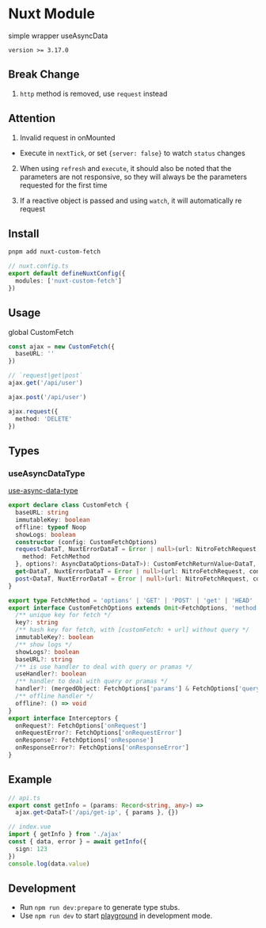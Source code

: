 # Nuxt Module

simple wrapper useAsyncData

`version >= 3.17.0`

## Break Change

1. `http` method is removed, use `request` instead

## Attention

1. Invalid request in onMounted

- Execute in `nextTick`, or set `{server: false}` to watch `status` changes

2. When using `refresh` and `execute`, it should also be noted that the parameters are not responsive, so they will always be the parameters requested for the first time

3. If a reactive object is passed and using `watch`, it will automatically re request

## Install

```bash
pnpm add nuxt-custom-fetch
```

```ts
// nuxt.config.ts
export default defineNuxtConfig({
  modules: ['nuxt-custom-fetch']
})
```

## Usage

global CustomFetch

```ts
const ajax = new CustomFetch({
  baseURL: ''
})

// `request|get|post`
ajax.get('/api/user')

ajax.post('/api/user')

ajax.request({
  method: 'DELETE'
})
```

## Types

### useAsyncDataType

[use-async-data-type](https://nuxt.com/docs/api/composables/use-async-data#type)

```ts
export declare class CustomFetch {
  baseURL: string
  immutableKey: boolean
  offline: typeof Noop
  showLogs: boolean
  constructor (config: CustomFetchOptions)
  request<DataT, NuxtErrorDataT = Error | null>(url: NitroFetchRequest, config: CustomFetchOptions & {
    method: FetchMethod
  }, options?: AsyncDataOptions<DataT>): CustomFetchReturnValue<DataT, NuxtErrorDataT>
  get<DataT, NuxtErrorDataT = Error | null>(url: NitroFetchRequest, config?: CustomFetchOptions, options?: AsyncDataOptions<DataT>): CustomFetchReturnValue<DataT, NuxtErrorDataT>
  post<DataT, NuxtErrorDataT = Error | null>(url: NitroFetchRequest, config?: CustomFetchOptions, options?: AsyncDataOptions<DataT>): CustomFetchReturnValue<DataT, NuxtErrorDataT>
}

export type FetchMethod = 'options' | 'GET' | 'POST' | 'get' | 'HEAD' | 'PATCH' | 'PUT' | 'DELETE' | 'CONNECT' | 'OPTIONS' | 'TRACE' | 'post' | 'head' | 'patch' | 'put' | 'delete' | 'connect' | 'trace' | undefined
export interface CustomFetchOptions extends Omit<FetchOptions, 'method'> {
  /** unique key for fetch */
  key?: string
  /** hash key for fetch, with [customFetch: + url] without query */
  immutableKey?: boolean
  /** show logs */
  showLogs?: boolean
  baseURL?: string
  /** is use handler to deal with query or pramas */
  useHandler?: boolean
  /** handler to deal with query or pramas */
  handler?: (mergedObject: FetchOptions['params'] & FetchOptions['query']) => Record<string, any>
  /** offline handler */
  offline?: () => void
}
export interface Interceptors {
  onRequest?: FetchOptions['onRequest']
  onRequestError?: FetchOptions['onRequestError']
  onResponse?: FetchOptions['onResponse']
  onResponseError?: FetchOptions['onResponseError']
}
```

## Example

```ts
// api.ts
export const getInfo = (params: Record<string, any>) =>
  ajax.get<DataT>('/api/get-ip', { params }, {})
```

```ts
// index.vue
import { getInfo } from './ajax'
const { data, error } = await getInfo({
  sign: 123
})
console.log(data.value)
```

## Development

- Run `npm run dev:prepare` to generate type stubs.
- Use `npm run dev` to start [playground](./playground) in development mode.
